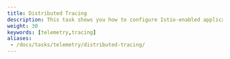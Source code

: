 ```yaml
---
title: Distributed Tracing
description: This task shows you how to configure Istio-enabled applications to collect trace spans.
weight: 30
keywords: [telemetry,tracing]
aliases:
 - /docs/tasks/telemetry/distributed-tracing/
---
```

